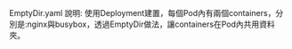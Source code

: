 EmptyDir.yaml
說明:
使用Deployment建置，每個Pod內有兩個containers，分別是:nginx與busybox，透過EmptyDir做法，讓containers在Pod內共用資料夾。
